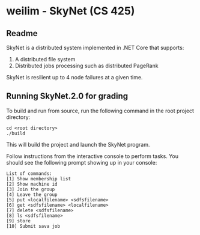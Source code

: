 # weilim - SkyNet (CS 425)
## Readme

SkyNet is a distributed system implemented in .NET Core that supports:
  1. A distributed file system
  2. Distributed jobs processing such as distributed PageRank

SkyNet is resilient up to 4 node failures at a given time.

## Running SkyNet.2.0 for grading

To build and run from source, run the following command in the root project directory:

    cd <root directory>
    ./build

This will build the project and launch the SkyNet program.

Follow instructions from the interactive console to perform tasks. You should see the following prompt showing up in your console:
    
    List of commands:
    [1] Show membership list
    [2] Show machine id
    [3] Join the group
    [4] Leave the group
    [5] put <localfilename> <sdfsfilename>
    [6] get <sdfsfilename> <localfilename>
    [7] delete <sdfsfilename>
    [8] ls <sdfsfilename>
    [9] store
    [10] Submit sava job